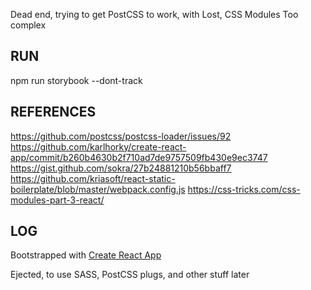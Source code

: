 Dead end, trying to get PostCSS to work, with Lost, CSS Modules
Too complex

RUN
-----
npm run storybook --dont-track



REFERENCES
-----------

https://github.com/postcss/postcss-loader/issues/92
https://github.com/karlhorky/create-react-app/commit/b260b4630b2f710ad7de9757509fb430e9ec3747
https://gist.github.com/sokra/27b24881210b56bbaff7
https://github.com/kriasoft/react-static-boilerplate/blob/master/webpack.config.js
https://css-tricks.com/css-modules-part-3-react/



LOG
--------
Bootstrapped with [Create React App](https://github.com/facebookincubator/create-react-app#converting-to-a-custom-setup)

Ejected, to use SASS, PostCSS plugs, and other stuff later




